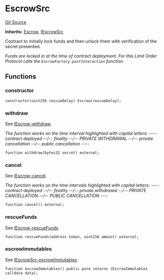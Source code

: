# EscrowSrc
[Git Source](https://github.com/1inch/cross-chain-swap/blob/ebb85c41907258c27b301dda207e13dd189a6048/contracts/EscrowSrc.sol)

**Inherits:**
[Escrow](/contracts/Escrow.sol/abstract.Escrow.md), [IEscrowSrc](/contracts/interfaces/IEscrowSrc.sol/interface.IEscrowSrc.md)

Contract to initially lock funds and then unlock them with verification of the secret presented.

*Funds are locked in at the time of contract deployment. For this Limit Order Protocol
calls the `EscrowFactory.postInteraction` function.*


## Functions
### constructor


```solidity
constructor(uint256 rescueDelay) Escrow(rescueDelay);
```

### withdraw

See [IEscrow-withdraw](/contracts/EscrowDst.sol/contract.EscrowDst.md#withdraw).

*The function works on the time interval highlighted with capital letters:
---- contract deployed --/-- finality --/-- PRIVATE WITHDRAWAL --/-- private cancellation --/-- public cancellation ----*


```solidity
function withdraw(bytes32 secret) external;
```

### cancel

See [IEscrow-cancel](/contracts/EscrowDst.sol/contract.EscrowDst.md#cancel).

*The function works on the time intervals highlighted with capital letters:
---- contract deployed --/-- finality --/-- private withdrawal --/-- PRIVATE CANCELLATION --/-- PUBLIC CANCELLATION ----*


```solidity
function cancel() external;
```

### rescueFunds

See [IEscrow-rescueFunds](/contracts/EscrowDst.sol/contract.EscrowDst.md#rescuefunds).


```solidity
function rescueFunds(address token, uint256 amount) external;
```

### escrowImmutables

See [IEscrowSrc-escrowImmutables](/contracts/EscrowDst.sol/contract.EscrowDst.md#escrowimmutables).


```solidity
function escrowImmutables() public pure returns (EscrowImmutables calldata data);
```

